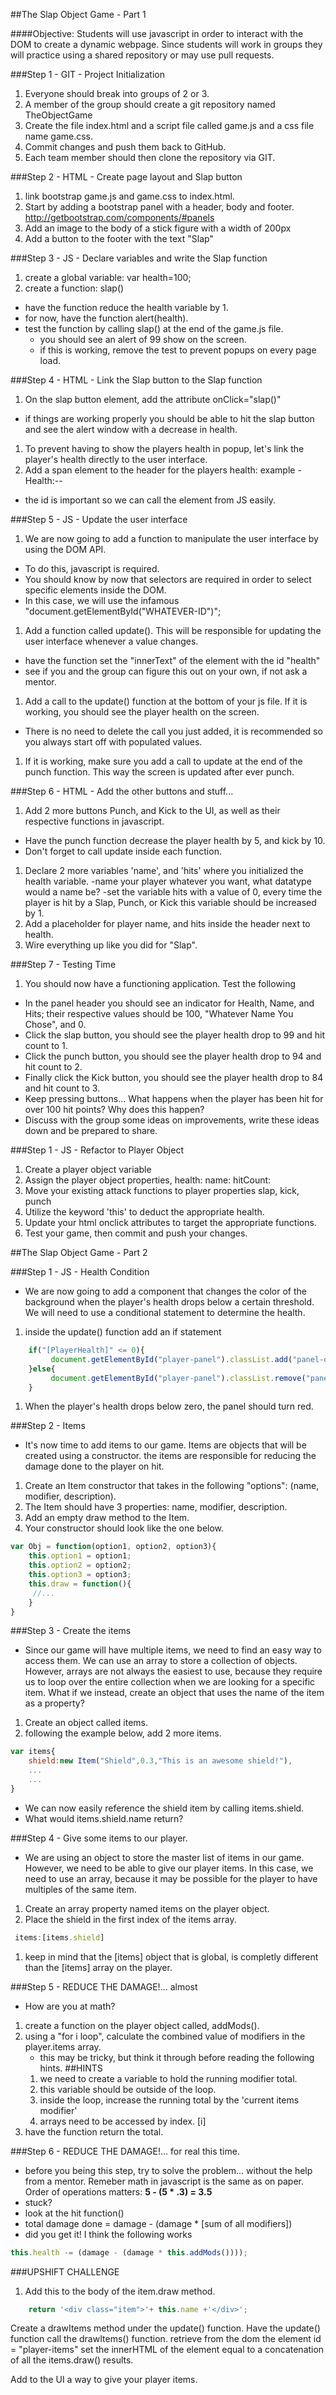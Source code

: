 ##The Slap Object Game - Part 1

####Objective:
Students will use javascript in order to interact with the DOM to create a dynamic webpage. Since students
will work in groups they will practice using a shared repository or may use pull requests.

###Step 1 - GIT - Project Initialization

1. Everyone should break into groups of 2 or 3.
1. A member of the group should create a git repository named TheObjectGame
1. Create the file index.html and a script file called game.js and a css file name game.css.
1. Commit changes and push them back to GitHub.
1. Each team member should then clone the repository via GIT.

###Step 2 - HTML - Create page layout and Slap button

1. link bootstrap game.js and game.css to index.html.
1. Start by adding a bootstrap panel with a header, body and footer. http://getbootstrap.com/components/#panels
1. Add an image to the body of a stick figure with a width of 200px
1. Add a button to the footer with the text "Slap"

###Step 3 - JS - Declare variables and write the Slap function

1. create a global variable: var health=100;
1. create a function: slap()
  - have the function reduce the health variable by 1.
  - for now, have the function alert(health).
  - test the function by calling slap() at the end of the game.js file. 
    - you should see an alert of 99 show on the screen.
    - if this is working, remove the test to prevent popups on every page load.

###Step 4 - HTML - Link the Slap button to the Slap function
1. On the slap button element, add the attribute onClick="slap()"
  - if things are working properly you should be able to hit the slap button and see the
  alert window with a decrease in health.
1. To prevent having to show the players health in popup, let's link the player's health directly to the user interface.
1. Add a span element to the header for the players health: example - <span>Health:<span id="health">--</span></span>
  - the id is important so we can call the element from JS easily.

###Step 5 - JS - Update the user interface
1. We are now going to add a function to manipulate the user interface by using the DOM API.
  - To do this, javascript is required.
  - You should know by now that selectors are required in order to select specific elements inside the DOM.
  - In this case, we will use the infamous "document.getElementById("WHATEVER-ID")";
1. Add a function called update(). This will be responsible for updating the user interface whenever a value changes.
  - have the function set the "innerText" of the element with the id "health"
  - see if you and the group can figure this out on your own, if not ask a mentor.
1. Add a call to the update() function at the bottom of your js file. If it is working, you should see the player health on the screen.
  - There is no need to delete the call you just added, it is recommended so you always start off with populated values.
1. If it is working, make sure you add a call to update at the end of the punch function. This way the screen is updated after ever punch.

###Step 6 - HTML - Add the other buttons and stuff...
1. Add 2 more buttons Punch, and Kick to the UI, as well as their respective functions in javascript.
  - Have the punch function decrease the player health by 5, and kick by 10.
  - Don't forget to call update inside each function.
1. Declare 2 more variables 'name', and 'hits' where you initialized the health variable. 
  -name your player whatever you want, what datatype would a name be?
  -set the variable hits with a value of 0, every time the player is hit by a Slap, Punch, or Kick
this variable should be increased by 1.
1. Add a placeholder for player name, and hits inside the header next to health.
1. Wire everything up like you did for "Slap".

###Step 7 - Testing Time
1. You should now have a functioning application. Test the following
  - In the panel header you should see an indicator for Health, Name, and Hits; their respective values should be 100, "Whatever Name You Chose", and 0.
  - Click the slap button, you should see the player health drop to 99 and hit count to 1.
  - Click the punch button, you should see the player health drop to 94 and hit count to 2.
  - Finally click the Kick button, you should see the player health drop to 84 and hit count to 3.
  - Keep pressing buttons... What happens when the player has been hit for over 100 hit points? Why does this happen?
  - Discuss with the group some ideas on improvements, write these ideas down and be prepared to share.

###Step 1 - JS - Refactor to Player Object

1. Create a player object variable
1. Assign the player object properties, health: name: hitCount: 
1. Move your existing attack functions to player properties slap, kick, punch
1. Utilize the keyword 'this' to deduct the appropriate health.
1. Update your html onclick attributes to target the appropriate functions.
1. Test your game, then commit and push your changes.

##The Slap Object Game - Part 2

###Step 1 - JS - Health Condition
- We are now going to add a component that changes the color of the background when the player's health drops below
a certain threshold. We will need to use a conditional statement to determine the health. 
1. inside the update() function add an if statement
```javascript
	if("[PlayerHealth]" <= 0){
		 document.getElementById("player-panel").classList.add("panel-danger")
	}else{
		 document.getElementById("player-panel").classList.remove("panel-danger")
	}
``` 
1. When the player's health drops below zero, the panel should turn red.

###Step 2 - Items
- It's now time to add items to our game. Items are objects that will be created using a constructor.
the items are responsible for reducing the damage done to the player on hit.
1. Create an Item constructor that takes in the following "options": (name, modifier, description).
1. The Item should have 3 properties: name, modifier, description.
1. Add an empty draw method to the Item.
1. Your constructor should look like the one below. 

```javascript
var Obj = function(option1, option2, option3){
	this.option1 = option1;
	this.option2 = option2;
	this.option3 = option3;
	this.draw = function(){
     //...
	}
}
```
 
###Step 3 - Create the items
- Since our game will have multiple items, we need to find an easy way to access them. 
 We can use an array to store a collection of objects. However, arrays are not always the easiest to use, because they require us
 to loop over the entire collection when we are looking for a specific item. What if we instead, create an object that uses the name of the item as a property?
1. Create an object called items.
1. following the example below, add 2 more items.

```javascript
var items{
	shield:new Item("Shield",0.3,"This is an awesome shield!"),
	...
	...
}
```
 - We can now easily reference the shield item by calling items.shield.
 - What would items.shield.name return?
 
###Step 4 - Give some items to our player.
- We are using an object to store the master list of items in our game. However, we need to be able to give our 
player items. In this case, we need to use an array, because it may be possible for the player to have multiples of the same item.
1. Create an array property named items on the player object.
1. Place the shield in the first index of the items array.

```javascript
 items:[items.shield]
``` 
1. keep in mind that the \[items] object that is global, is completly different than the \[items] array on the player.
 
###Step 5 - REDUCE THE DAMAGE!... almost
- How are you at math?
1. create a function on the player object called, addMods().
1. using a "for i loop", calculate the combined value of modifiers in the player.items array.
	- this may be tricky, but think it through before reading the following hints.
	##HINTS
	1. we need to create a variable to hold the running modifier total.
	1. this variable should be outside of the loop.
	1. inside the loop, increase the running total by the 'current items modifier'
	1. arrays need to be accessed by index. \[i]
1. have the function return the total.

###Step 6 - REDUCE THE DAMAGE!... for real this time.
- before you being this step, try to solve the problem... without the help from a mentor. Remeber math in javascript
is the same as on paper. Order of operations matters: **5 - (5 * .3) =  3.5**
- stuck?
- look at the hit function()
- total damage done = damage - (damage * \[sum of all modifiers])
- did you get it! I think the following works
```javascript
this.health -= (damage - (damage * this.addMods())));
```

###UPSHIFT CHALLENGE
1. Add this to the body of the item.draw method.

```javascript
	return '<div class="item">'+ this.name +'</div>';
```

Create a drawItems method under the update() function.
Have the update() function call the drawItems() function.
retrieve from the dom the element id = "player-items"
set the innerHTML of the element equal to a concatenation of all the items.draw() results.

Add to the UI a way to give your player items.